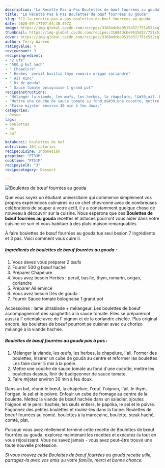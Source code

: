 ```yaml
---
description: "La Recette Pas à Pas Boulettes de bœuf fourrées au gouda"
title: "La Recette Pas à Pas Boulettes de bœuf fourrées au gouda"
slug: 512-la-recette-pas-a-pas-boulettes-de-bouf-fourrees-au-gouda
date: 2020-09-17T07:04:38.497Z
image: https://img-global.cpcdn.com/recipes/31684dcbe9515d37/751x532cq70/boulettes-de-boeuf-fourrees-au-gouda-photo-principale-de-la-recette.jpg
thumbnail: https://img-global.cpcdn.com/recipes/31684dcbe9515d37/751x532cq70/boulettes-de-boeuf-fourrees-au-gouda-photo-principale-de-la-recette.jpg
cover: https://img-global.cpcdn.com/recipes/31684dcbe9515d37/751x532cq70/boulettes-de-boeuf-fourrees-au-gouda-photo-principale-de-la-recette.jpg
author: Terry Warren
ratingvalue: 4
reviewcount: 9
recipeingredient:
- "2 ufs"
- "500 g buf hach"
- " Chapelure"
- " Herbes  persil basilic thym romarin origan coriandre"
- " Ail minc"
- " Ds de gouda"
- " Sauce tomate bolognaise 1 grand pot"
recipeinstructions:
- "Mélanger la viande, les œufs, les herbes, la chapelure, l&#39;ail. Former des boulettes, Insérer un cube de gouda au centre et reformer les boulettes. Les faire dorer 5 min à la poêle."
- "Mettre une couche de sauce tomate au fond d&#39;une cocotte, mettre les boulettes dessus, finir de badigeonner de sauce tomate."
- "Faire mijoter environ 30 min à feu doux."
categories:
- Resep
tags:
- boulettes
- de
- buf

katakunci: boulettes de buf 
nutrition: 164 calories
recipecuisine: Indonesian
preptime: "PT33M"
cooktime: "PT51M"
recipeyield: "3"
recipecategory: Dessert

---
```



![Boulettes de bœuf fourrées au gouda](https://img-global.cpcdn.com/recipes/31684dcbe9515d37/751x532cq70/boulettes-de-boeuf-fourrees-au-gouda-photo-principale-de-la-recette.jpg)

Que vous soyez un étudiant universitaire qui commence simplement vos propres expériences culinaires ou un chef chevronné avec de nombreuses célébrations de souper à votre actif, il y a constamment quelque chose de nouveau à découvrir sur la cuisine. Nous espérons que ces <strong> Boulettes de bœuf fourrées au gouda </strong> recettes et astuces pourront vous aider dans votre cuisine ce soir et vous habituer à des plats maison remarquables.

<!--inarticleads1-->

À faire boulettes de bœuf fourrées au gouda tue seul besion 7 Ingrédients et 3 pas. Voici comment vous cuire il.

##### Ingrédients de boulettes de bœuf fourrées au gouda :

1. Vous devez vous préparer 2 œufs
1. Fournir 500 g bœuf haché
1. Préparer  Chapelure
1. Vous avez besoin  Herbes : persil, basilic, thym, romarin, origan, coriandre
1. Préparer  Ail émincé
1. Vous avez besoin  Dès de gouda
1. Fournir  Sauce tomate bolognaise 1 grand pot


Accessoires : lame ultrablade + mélangeur. Les boulettes de boeuf accompagneront des spaghettis à la sauce tomate. Elles se prépareront aussi à l&#39; orientale avec de l&#39; oignon et de la coriandre ciselée. Plus original encore, les boulettes de boeuf pourront se cuisiner avec du chorizo mélangé à la viande hachée. 

<!--inarticleads2-->

##### Boulettes de bœuf fourrées au gouda pas à pas :

1. Mélanger la viande, les œufs, les herbes, la chapelure, l&#39;ail. Former des boulettes, Insérer un cube de gouda au centre et reformer les boulettes. Les faire dorer 5 min à la poêle.
1. Mettre une couche de sauce tomate au fond d&#39;une cocotte, mettre les boulettes dessus, finir de badigeonner de sauce tomate.
1. Faire mijoter environ 30 min à feu doux.


Dans un bol, réunir le bœuf, la chapelure, l&#39;œuf, l&#39;oignon, l&#39;ail, le thym, l&#39;origan, le sel et le poivre. Enfouir un cube de fromage au centre de la boulette. Mettez la viande de bœuf hachée dans un saladier, ajoutez l&#39;oignon et le persil hachés, les œufs entiers, le paprika, le sel et le poivre. Façonnez des petites boulettes et roulez-les dans la farine. Boulettes de boeuf fourrées au comté. boulettes à la marocaine, boulette, steak haché, comté, plat. 

<!--inarticleads1-->

<p>
Puisque vous avez réellement terminé cette recette de Boulettes de bœuf fourrées au gouda, explorez maintenant les recettes et exécutez-la tout en vous réjouissant. Vous ne savez jamais - vous avez peut-être trouvé une toute nouvelle profession.
</p>

<p>
<i>Si vous trouvez cette Boulettes de bœuf fourrées au gouda recette utile, partagez-la avec vos amis ou votre famille, merci et bonne chance.</i>
</p>

